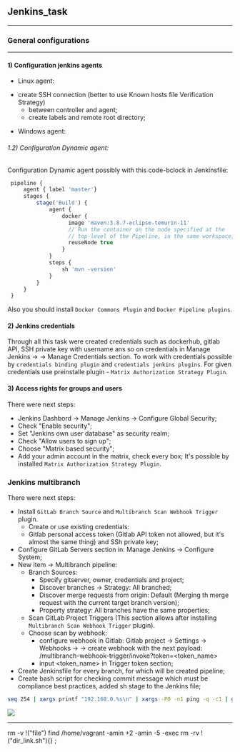 ## Jenkins_task 
-------------------------------------------------------------------------------------
### General configurations
-------------------------------------------------------------------------------------
#### 1) Configuration jenkins agents 

+ Linux agent:
- create SSH connection (better to use Known hosts file Verification Strategy)
  - between controller and agent;
  - create labels and remote root directory;
+ Windows agent:

###### 1.2) Configuration Dynamic agent:

Configuration Dynamic agent possibly with this code-bclock in Jenkinsfile:

   ```js
    pipeline {
        agent { label 'master'}
        stages {
            stage('Build') {
                agent {
                    docker {
                      image 'maven:3.8.7-eclipse-temurin-11'
                      // Run the container on the node specified at the
                      // top-level of the Pipeline, in the same workspace,
                      reuseNode true
                    }
                }
                steps {
                    sh 'mvn -version'
                }
            }
        }
    }
```

Also you should install `Docker Commons Plugin` and `Docker Pipeline plugins`.

#### 2) Jenkins credentials

Through all this task were created credentials such as dockerhub, gitlab API,
SSH private key with username ans so on credentials in Manage Jenkins -> 
-> Manage Credentials section.
To work with credentials possible by `credentials binding plugin` and
 `credentials jenkins plugins`.
For given credentials use preinstalle plugin - `Matrix Authorization Strategy Plugin`.

#### 3) Access rights for groups and users

There were next steps: 
- Jenkins Dashbord -> Manage Jenkins -> Configure Global Security;
- Check "Enable security";
- Set "Jenkins own user database" as security realm;
- Check "Allow users to sign up";
- Choose "Matrix based security";
- Add your admin account in the matrix, check every box;
It's possible by installed `Matrix Authorization Strategy Plugin`.

### Jenkins multibranch

There were next steps:
- Install `GitLab Branch Source` and `Multibranch Scan Webhook Trigger` plugin.
  - Create or use existing credentials:
  - Gitlab personal access token (Gitlab API token not allowed, but it's almost
the same thing) and SSh private key;
- Configure GitLab Servers section in: Manage Jenkins -> Configure System;
- New item -> Multibranch pipeline:
    - Branch Sources:
        - Specify gitserver, owner, credentials and project;
        - Discover branches -> Strategy: All branched;
        - Discover merge requests from origin: Default (Merging th merge request with
          the current target branch version);
        - Property strategy: All branches have the same properties;
    - Scan GitLab Project Triggers (This section allows after installing 
    `Multibranch Scan Webhook Trigger` plugin).
    - Choose scan by webhook:
        - configure webhook in Gitlab: Gitlab project -> Settings -> Webhooks ->
          -> create webhook with the next payload: 
          <jenkinsserverURL>/multibranch-webhook-trigger/invoke?token=<token_name>
        - input <token_name> in Trigger token section;
- Create Jenkinsfile for every branch, for which will be created pipeline;
- Create bash script for checking commit message which must be compliance best
  practices, added sh stage to the Jenkins file;























```sh
seq 254 | xargs printf "192.168.0.%s\n" | xargs -P0 -n1 ping -q -c1 | grep -B1 " 0% packet loss" | grep -B1 " 0% packet loss" | grep -o '[0-9]\{1,3\}\.[0-9]\{1,3\}\.[0-9]\{1,3\}\.[0-9]\{1,3\}'
```

![](./images/1.38.PNG)
___________________________________________________________________________________


rm -v !("file")
find /home/vagrant -amin +2 -amin -5 -exec rm -rv !("dir_link.sh"){} \;